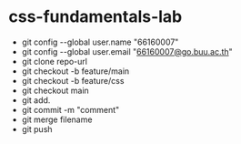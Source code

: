 # css-fundamentals-lab
- git config --global user.name "66160007"
- git config --global user.email "66160007@go.buu.ac.th"
- git clone repo-url
- git checkout -b feature/main
- git checkout -b feature/css
- git checkout main
- git add.
- git commit -m "comment"
- git merge filename
- git push